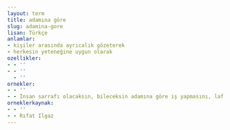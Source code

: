 ```yaml
---
layout: term
title: adamına göre
slug: adamina-gore
lisan: Türkçe
anlamlar:
- kişiler arasında ayrıcalık gözeterek
- herkesin yeteneğine uygun olarak
ozellikler:
- - ''
- - ''
  - ''
ornekler:
- - ''
- - İnsan sarrafı olacaksın, bileceksin adamına göre iş yapmasını, laf etmesini!
orneklerkaynak:
- - ''
- - Rıfat Ilgaz
---
```

